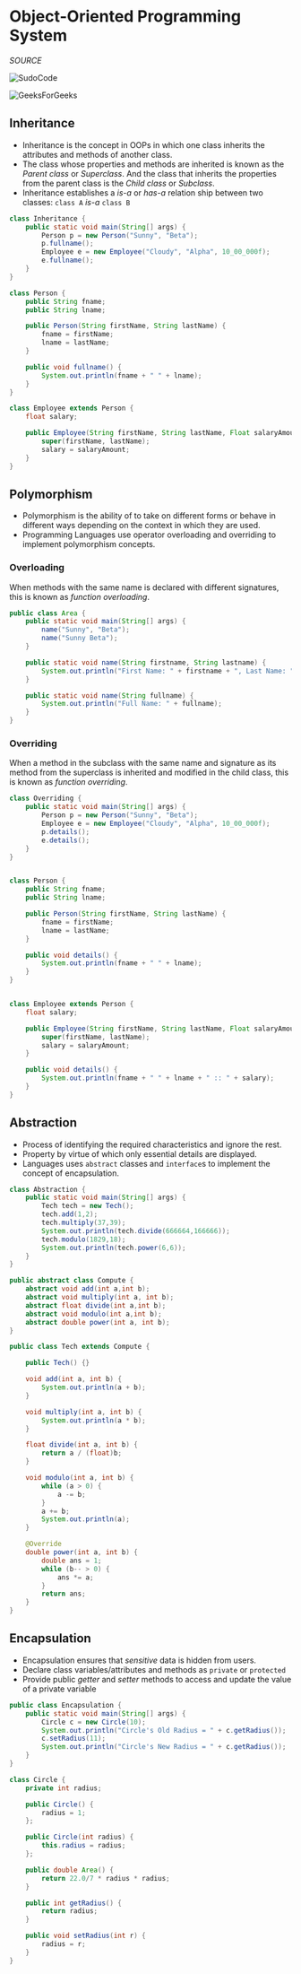 # Object-Oriented Programming System

*SOURCE*

![SudoCode](https://www.youtube.com/@sudocode)

![GeeksForGeeks](https://www.geeksforgeeks.org)

## Inheritance

- Inheritance is the concept in OOPs in which one class inherits the attributes and methods of another class.
- The class whose properties and methods are inherited is known as the *Parent class* or *Superclass*. And the class that inherits the properties from the parent class is the *Child class* or *Subclass*.
- Inheritance establishes a *is-a*  or *has-a* relation ship between two classes: `class A` *is-a* `class B`

```java
class Inheritance {
	public static void main(String[] args) {
		Person p = new Person("Sunny", "Beta");
		p.fullname();
		Employee e = new Employee("Cloudy", "Alpha", 10_00_000f);
		e.fullname();
	}
}

class Person {
	public String fname;
	public String lname;

	public Person(String firstName, String lastName) {
		fname = firstName;
		lname = lastName;
	}

	public void fullname() {
		System.out.println(fname + " " + lname);
	}
}

class Employee extends Person {
	float salary;

	public Employee(String firstName, String lastName, Float salaryAmount) {
		super(firstName, lastName);
		salary = salaryAmount;
	}
}
```

## Polymorphism

- Polymorphism is the ability of to take on different forms or behave in different ways depending on the context in which they are used.
- Programming Languages use operator overloading and overriding to implement polymorphism concepts.


### Overloading

When methods with the same name is declared with different signatures, this is known as *function overloading*.

```java
public class Area {
    public static void main(String[] args) {
        name("Sunny", "Beta");
        name("Sunny Beta");
    }

    public static void name(String firstname, String lastname) {
        System.out.println("First Name: " + firstname + ", Last Name: " + lastname);
    }

    public static void name(String fullname) {
        System.out.println("Full Name: " + fullname);
    }
}
```

### Overriding

When a method in the subclass with the same name and signature as its method from the superclass is inherited and modified in the child class, this is known as *function overriding*.

```java
class Overriding {
	public static void main(String[] args) {
		Person p = new Person("Sunny", "Beta");
		Employee e = new Employee("Cloudy", "Alpha", 10_00_000f);
		p.details();
		e.details();
	}
}


class Person {
	public String fname;
	public String lname;

	public Person(String firstName, String lastName) {
		fname = firstName;
		lname = lastName;
	}

	public void details() {
		System.out.println(fname + " " + lname);
	}
}


class Employee extends Person {
	float salary;

	public Employee(String firstName, String lastName, Float salaryAmount) {
		super(firstName, lastName);
		salary = salaryAmount;
	}

	public void details() {
		System.out.println(fname + " " + lname + " :: " + salary);
	}
}
```

## Abstraction

- Process of identifying the required characteristics and ignore the rest.
- Property by virtue of which only essential details are displayed.
- Languages uses `abstract` classes and `interface`s to implement the concept of encapsulation.


```java
class Abstraction {
	public static void main(String[] args) {
		Tech tech = new Tech();
		tech.add(1,2);
		tech.multiply(37,39);
		System.out.println(tech.divide(666664,166666));
		tech.modulo(1829,18);
		System.out.println(tech.power(6,6));
	}
}

public abstract class Compute {
	abstract void add(int a,int b);
	abstract void multiply(int a, int b);
	abstract float divide(int a,int b);
	abstract void modulo(int a,int b);
	abstract double power(int a, int b);
}

public class Tech extends Compute {

	public Tech() {}

	void add(int a, int b) {
		System.out.println(a + b);
	}

	void multiply(int a, int b) {
		System.out.println(a * b);
	}

	float divide(int a, int b) {
		return a / (float)b;
	}

	void modulo(int a, int b) {
		while (a > 0) {
			a -= b;
		}
		a += b;
		System.out.println(a);
	}

	@Override
	double power(int a, int b) {
		double ans = 1;
		while (b-- > 0) {
			ans *= a;
		}
		return ans;
	}
}
```


## Encapsulation

- Encapsulation ensures that *sensitive* data is hidden from users.
- Declare class variables/attributes and methods as `private` or `protected`
- Provide public *getter* and *setter* methods to access and update the value of a private variable


```java
public class Encapsulation {
	public static void main(String[] args) {
		Circle c = new Circle(10);
		System.out.println("Circle's Old Radius = " + c.getRadius());
		c.setRadius(11);
		System.out.println("Circle's New Radius = " + c.getRadius());
	}
}

class Circle {
	private int radius;

	public Circle() {
		radius = 1;
	};

	public Circle(int radius) {
		this.radius = radius;
	};

	public double Area() {
		return 22.0/7 * radius * radius;
	}

	public int getRadius() {
		return radius;
	}

	public void setRadius(int r) {
		radius = r;
	}
}
```

